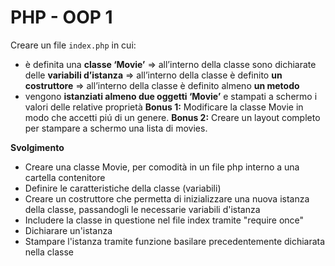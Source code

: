 PHP - OOP 1
===
Creare un file `index.php` in cui:
- è definita una **classe ‘Movie’**
   => all’interno della classe sono dichiarate delle **variabili d’istanza**
   => all’interno della classe è definito **un costruttore**
   => all’interno della classe è definito almeno **un metodo**
- vengono **istanziati almeno due oggetti ‘Movie’** e stampati a schermo i valori delle relative proprietà
**Bonus 1:**
Modificare la classe Movie in modo che accetti piú di un genere.
**Bonus 2:**
Creare un layout completo per stampare a schermo una lista di movies.

**Svolgimento**
- Creare una classe Movie, per comodità in un file php interno a una cartella contenitore
- Definire le caratteristiche della classe (variabili)
- Creare un costruttore che permetta di inizializzare una nuova istanza della classe, passandogli le necessarie variabili d'istanza
- Includere la classe in questione nel file index tramite "require once"
- Dichiarare un'istanza
- Stampare l'istanza tramite funzione basilare precedentemente dichiarata nella classe